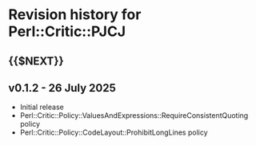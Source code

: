 # Revision history for Perl::Critic::PJCJ

## {{$NEXT}}

## v0.1.2 - 26 July 2025

- Initial release
- Perl::Critic::Policy::ValuesAndExpressions::RequireConsistentQuoting policy
- Perl::Critic::Policy::CodeLayout::ProhibitLongLines policy

